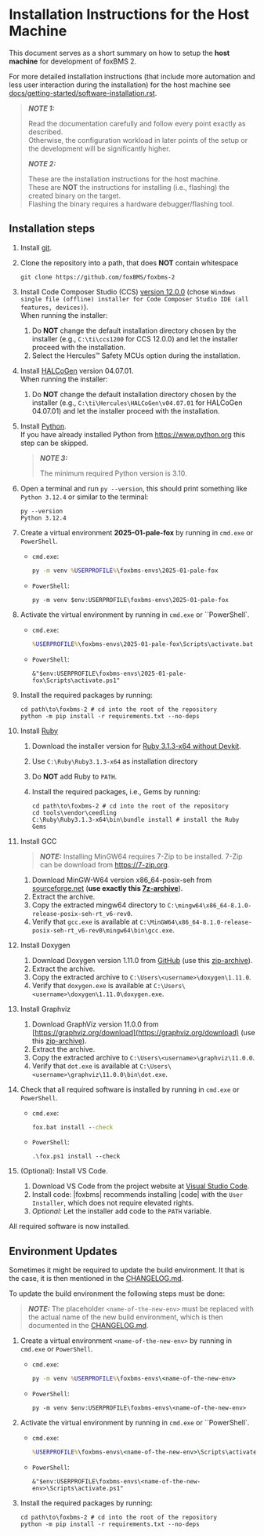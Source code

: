 # Installation Instructions for the Host Machine

This document serves as a short summary on how to setup the **host machine**
for development of foxBMS 2.

For more detailed installation instructions (that include more automation and
less user interaction during the installation) for the host machine see
[docs/getting-started/software-installation.rst](./docs/getting-started/software-installation.rst).

> **_NOTE 1:_**
>
> Read the documentation carefully and follow every point exactly as described.\
> Otherwise, the configuration workload in later points of the setup or the
> development will be significantly higher.
>
> **_NOTE 2:_**
>
> These are the installation instructions for the host machine.\
> These are **NOT** the instructions for installing (i.e., flashing) the created
> binary on the target.\
> Flashing the binary requires a hardware debugger/flashing tool.

## Installation steps

1. Install [git](https://git-scm.com).
1. Clone the repository into a path, that does **NOT** contain whitespace

   ```shell
   git clone https://github.com/foxBMS/foxbms-2
   ```

1. Install Code Composer Studio (CCS)
   [version 12.0.0](https://www.ti.com/tool/download/CCSTUDIO/12.0.0)
   (chose `Windows single file (offline) installer for Code Composer Studio IDE (all features, devices)`).\
   When running the installer:
   1. Do **NOT** change the default installation directory chosen by the
      installer
      (e.g., `C:\ti\ccs1200` for CCS 12.0.0)
      and let the installer proceed with the installation.
   1. Select the Hercules™ Safety MCUs option during the installation.
1. Install [HALCoGen](https://www.ti.com/tool/HALCOGEN) version 04.07.01.\
   When running the installer:
   1. Do **NOT** change the default installation directory chosen by the
      installer
      (e.g., `C:\ti\Hercules\HALCoGen\v04.07.01` for HALCoGen 04.07.01)
      and let the installer proceed with the installation.
1. Install [Python](https://www.python.org/).\
   If you have already installed Python from <https://www.python.org> this step
   can be skipped.

   > **_NOTE 3:_**
   >
   > The minimum required Python version is 3.10.

1. Open a terminal and run `py --version`, this should print something like
   `Python 3.12.4` or similar to the terminal:

   ```pwsh
   py --version
   Python 3.12.4
   ```

1. Create a virtual environment **2025-01-pale-fox** by running in `cmd.exe` or
   `PowerShell`.
   - `cmd.exe`:

      ```cmd
      py -m venv %USERPROFILE%\foxbms-envs\2025-01-pale-fox
      ```

   - `PowerShell`:

     ```pwsh
     py -m venv $env:USERPROFILE\foxbms-envs\2025-01-pale-fox
     ```

1. Activate the virtual environment by running in `cmd.exe` or ``PowerShell`.
   - `cmd.exe`:

      ```cmd
      %USERPROFILE%\foxbms-envs\2025-01-pale-fox\Scripts\activate.bat
      ```

   - `PowerShell`:

     ```pwsh
     &"$env:USERPROFILE\foxbms-envs\2025-01-pale-fox\Scripts\activate.ps1"
     ```

1. Install the required packages by running:

   ```pwsh
   cd path\to\foxbms-2 # cd into the root of the repository
   python -m pip install -r requirements.txt --no-deps
   ```

1. Install [Ruby](https://www.ruby-lang.org)
   1. Download the installer version for
   [Ruby 3.1.3-x64 without Devkit](https://github.com/oneclick/rubyinstaller2/releases/download/RubyInstaller-3.1.3-1/rubyinstaller-3.1.3-1-x64.exe).
   1. Use `C:\Ruby\Ruby3.1.3-x64` as installation directory
   1. Do **NOT** add Ruby to `PATH`.
   1. Install the required packages, i.e., Gems by running:

      ```pwsh
      cd path\to\foxbms-2 # cd into the root of the repository
      cd tools\vendor\ceedling
      C:\Ruby\Ruby3.1.3-x64\bin\bundle install # install the Ruby Gems
      ```

1. Install GCC

   > **_NOTE:_** Installing MinGW64 requires 7-Zip to be installed.
                 7-Zip can be download from <https://7-zip.org>.

   1. Download MinGW-W64 version x86_64-posix-seh from
      [sourceforge.net](https://sourceforge.net/projects/mingw-w64/files/mingw-w64/)
      (**use exactly this [7z-archive](
      https://sourceforge.net/projects/mingw-w64/files/Toolchains%20targetting%20Win64/Personal%20Builds/mingw-builds/8.1.0/threads-posix/seh/x86_64-8.1.0-release-posix-seh-rt_v6-rev0.7z)**).
   1. Extract the archive.
   1. Copy the extracted mingw64 directory to
      `C:\mingw64\x86_64-8.1.0-release-posix-seh-rt_v6-rev0`.
   1. Verify that `gcc.exe` is available at
      `C:\MinGW64\x86_64-8.1.0-release-posix-seh-rt_v6-rev0\mingw64\bin\gcc.exe`.

1. Install Doxygen

   1. Download Doxygen version 1.11.0 from
      [GitHub](https://github.com/doxygen/doxygen/releases/tag/Release_1_11_0)
      (use this [zip-archive](
      https://github.com/doxygen/doxygen/releases/download/Release_1_11_0/doxygen-1.11.0.windows.x64.bin.zip)).
   1. Extract the archive.
   1. Copy the extracted archive to `C:\Users\<username>\doxygen\1.11.0`.
   1. Verify that `doxygen.exe` is available at
      `C:\Users\<username>\doxygen\1.11.0\doxygen.exe`.

1. Install Graphviz

   1. Download GraphViz version 11.0.0 from
      [https://graphviz.org/download](https://graphviz.org/download)
      (use this [zip-archive](
      https://gitlab.com/api/v4/projects/4207231/packages/generic/graphviz-releases/11.0.0/windows_10_cmake_Release_Graphviz-11.0.0-win64.zip)).
   1. Extract the archive.
   1. Copy the extracted archive to `C:\Users\<username>\graphviz\11.0.0`.
   1. Verify that `dot.exe` is available at
      `C:\Users\<username>\graphviz\11.0.0\bin\dot.exe`.

1. Check that all required software is installed by running in `cmd.exe` or
   `PowerShell`.

   - `cmd.exe`:

      ```cmd
      fox.bat install --check
      ```

   - `PowerShell`:

     ```pwsh
     .\fox.ps1 install --check
     ```

1. (Optional): Install VS Code.

   1. Download VS Code from the project website at
      [Visual Studio Code](https://code.visualstudio.com).
   1. Install code: |foxbms| recommends installing |code| with the
      `User Installer`, which does not require elevated rights.
   1. _Optional:_ Let the installer add code to the `PATH` variable.

All required software is now installed.

## Environment Updates

Sometimes it might be required to update the build environment.
It that is the case, it is then mentioned in the
[CHANGELOG.md](./CHANGELOG.md).

To update the build environment the following steps must be done:

   > **_NOTE:_** The placeholder ``<name-of-the-new-env>`` must be replaced
                 with the actual name of the new build environment, which is
                 then documented in the [CHANGELOG.md](./CHANGELOG.md).

1. Create a virtual environment ``<name-of-the-new-env>`` by running in `cmd.exe` or
   `PowerShell`.
   - `cmd.exe`:

      ```cmd
      py -m venv %USERPROFILE%\foxbms-envs\<name-of-the-new-env>
      ```

   - `PowerShell`:

     ```pwsh
     py -m venv $env:USERPROFILE\foxbms-envs\<name-of-the-new-env>
     ```

1. Activate the virtual environment by running in `cmd.exe` or ``PowerShell`.
   - `cmd.exe`:

      ```cmd
      %USERPROFILE%\foxbms-envs\<name-of-the-new-env>\Scripts\activate.bat
      ```

   - `PowerShell`:

     ```pwsh
     &"$env:USERPROFILE\foxbms-envs\<name-of-the-new-env>\Scripts\activate.ps1"
     ```

1. Install the required packages by running:

   ```pwsh
   cd path\to\foxbms-2 # cd into the root of the repository
   python -m pip install -r requirements.txt --no-deps
   ```
